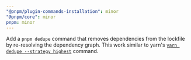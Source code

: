 ```yaml
---
"@pnpm/plugin-commands-installation": minor
"@pnpm/core": minor
pnpm: minor
---
```


Add a `pnpm dedupe` command that removes dependencies from the lockfile by re-resolving the dependency graph. This work similar to yarn's [`yarn dedupe --strategy highest`](https://yarnpkg.com/cli/dedupe) command.
